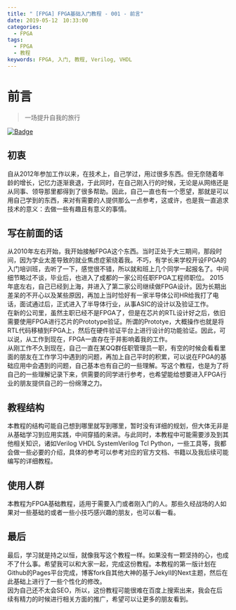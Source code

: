 ```yaml
---
title: " [FPGA] FPGA基础入门教程 - 001 - 前言"
date: 2019-05-12　10:33:00
categories:
  - FPGA
tags:
  - FPGA
  - 教程
keywords: FPGA, 入门, 教程, Verilog, VHDL
---
```


# 前言

> 一场提升自我的旅行

[![Badge](https://img.shields.io/static/v1.svg?label=MyBlog&message=离场悲剧&color=<9cf>)](https://fpga1988.github.io)

## 初衷
自从2012年参加工作以来，在技术上，自己学过，用过很多东西。但无奈随着年龄的增长，记忆力逐渐衰退，于此同时，在自己刚入行的时候，无论是从网络还是从同事、领导那里都得到了很多帮助。因此，自己一直也有一个愿望，那就是可以用自己学到的东西，来对有需要的人提供那么一点参考，这或许，也是我一直追求技术的意义：去做一些有趣且有意义的事情。

## 写在前面的话
从2010年左右开始，我开始接触FPGA这个东西。当时正处于大三期间，那段时间，因为学业太差导致的就业焦虑症萦绕着我。不巧，有学长来学校开设FPGA的入门培训班，去听了一下，感觉很不错，所以就和班上几个同学一起报名了。中间细节略过不谈，毕业后，也进入了成都的一家公司任职FPGA工程师职位。
2015年底左右，自己已经到上海，并进入了第二家公司继续做FPGA设计。因为长期出差呆的不开心以及某些原因，再加上当时恰好有一家半导体公司HR给我打了电话，面试通过后，正式进入了半导体行业，从事ASIC的设计以及验证工作。  
在新的公司里，虽然主职已经不是FPGA了，但是在芯片的RTL设计好之后，依旧需要使用FPGA进行芯片的Prototype验证。所谓的Prototye，大概操作也就是将RTL代码移植到FPGA上，然后在硬件验证平台上进行设计的功能验证。因此，可以说，从工作到现在，FPGA一直存在于并影响着我的工作。  
从刚工作不久到现在，自己一直在某QQ群任职管理员一职，有空的时候会看看里面的朋友在工作学习中遇到的问题，再加上自己平时的积累，可以说在FPGA的基础应用中会遇到的问题，自己基本也有自己的一些理解。写这个教程，也是为了将自己的一些理解记录下来，供需要的同学进行参考，也希望能给想要进入FPGA行业的朋友提供自己的一份绵薄之力。

## 教程结构
本教程的结构可能自己想到哪里就写到哪里，暂时没有详细的规划，但大体无非是从基础学习到应用实践，中间穿插的来讲。与此同时，本教程中可能需要涉及到其他相关知识，诸如Verilog VHDL SystemVerilog Tcl Python，一些工具等，我都会做一些必要的介绍，具体的参考可以参考对应的官方文档、书籍以及我后续可能编写的详细教程。

## 使用人群
本教程为FPGA基础教程，适用于需要入门或者刚入门的人。那些久经战场的人如果对一些基础的或者一些小技巧感兴趣的朋友，也可以看一看。


## 最后
最后，学习就是持之以恒，就像我写这个教程一样。如果没有一颗坚持的心，也成不了什么事。希望我可以和大家一起，完成这份教程。本教程的第一版计划在Github的Pages平台完成，博客fork自其他大神的基于Jekyll的Next主题，然后在此基础上进行了一些个性化的修改。  
因为自己还不太会SEO，所以，这份教程可能很难在百度上搜索出来，我会在后续有精力的时候进行相关方面的推广，希望可以让更多的朋友看到。
